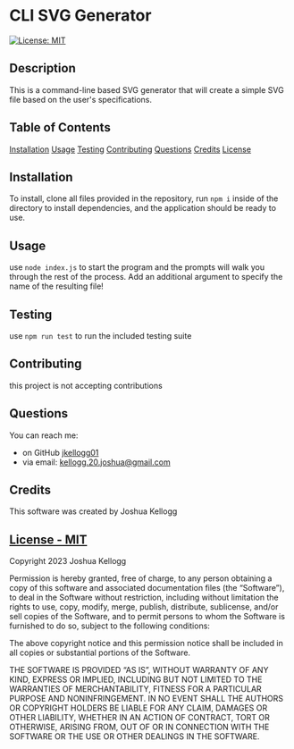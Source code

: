 # CLI SVG Generator

[![License: MIT](https://img.shields.io/badge/License-MIT-yellow.svg)](https://opensource.org/licenses/Apache-2.0)

## Description

This is a command-line based SVG generator that will create a simple SVG file based on the user's specifications.

## Table of Contents

[Installation](#installation)
[Usage](#usage)
[Testing](#testing)
[Contributing](#contributing)
[Questions](#Questions)
[Credits](#credits)
[License](#license)

## Installation

To install, clone all files provided in the repository, run `npm i` inside of the directory to install dependencies, and the application should be ready to use.

## Usage

use `node index.js` to start the program and the prompts will walk you through the rest of the process. Add an additional argument to specify the name of the resulting file!

## Testing

use `npm run test` to run the included testing suite

## Contributing

this project is not accepting contributions

## Questions

You can reach me:

- on GitHub [jkellogg01](https://www.github.com/jkellogg01)
- via email: kellogg.20.joshua@gmail.com

## Credits

This software was created by Joshua Kellogg

## [License - MIT](https://opensource.org/licenses/Apache-2.0)

Copyright 2023 Joshua Kellogg

Permission is hereby granted, free of charge, to any person obtaining a copy of this software and associated documentation files (the “Software”), to deal in the Software without restriction, including without limitation the rights to use, copy, modify, merge, publish, distribute, sublicense, and/or sell copies of the Software, and to permit persons to whom the Software is furnished to do so, subject to the following conditions:

The above copyright notice and this permission notice shall be included in all copies or substantial portions of the Software.

THE SOFTWARE IS PROVIDED “AS IS”, WITHOUT WARRANTY OF ANY KIND, EXPRESS OR IMPLIED, INCLUDING BUT NOT LIMITED TO THE WARRANTIES OF MERCHANTABILITY, FITNESS FOR A PARTICULAR PURPOSE AND NONINFRINGEMENT. IN NO EVENT SHALL THE AUTHORS OR COPYRIGHT HOLDERS BE LIABLE FOR ANY CLAIM, DAMAGES OR OTHER LIABILITY, WHETHER IN AN ACTION OF CONTRACT, TORT OR OTHERWISE, ARISING FROM, OUT OF OR IN CONNECTION WITH THE SOFTWARE OR THE USE OR OTHER DEALINGS IN THE SOFTWARE.
